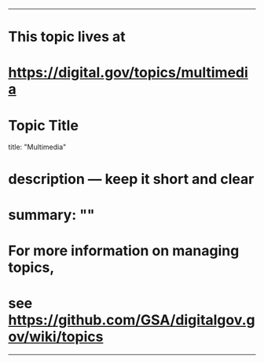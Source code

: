 
---
# This topic lives at
# https://digital.gov/topics/multimedia

# Topic Title
title: "Multimedia"

# description — keep it short and clear
# summary: ""


# For more information on managing topics,
# see https://github.com/GSA/digitalgov.gov/wiki/topics
---
